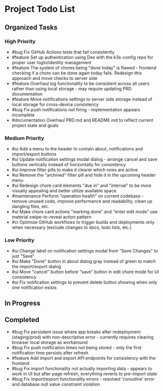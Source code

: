 # Project Todo List

## Organized Tasks
<!-- Copilot will maintain this section -->

### High Priority
<!-- Critical bugs and important features -->
- #bug Fix GitHub Actions tests that fail consistently
- #feature Set up authentication using Dex with the k3s-config repo for proper user login/identity management
- #feature The system of chores being "done today" is flawed - frontend checking if a chore can be done again today fails. Redesign this approach and move checks to server side
- #feature Overhaul log functionality to be consistent across all users rather than using local storage - may require updating PRD documentation
- #feature Move notifications settings to server side storage instead of local storage for cross-device consistency
- #bug Fix push notifications not firing - implementation appears incomplete
- #documentation Overhaul PRD.md and README.md to reflect current project state and goals

### Medium Priority
<!-- Enhancements and improvements -->
- #ui Add a menu to the header to contain about, notifications and import/export buttons
- #ui Update notification settings modal dialog - arrange cancel and save buttons vertically instead of horizontally for consistency
- #ui Improve filter pills to make it clearer which ones are active
- #ui Remove the "archived" filter pill and hide it in the upcoming header menu
- #ui Redesign chore card elements "due in" and "interval" to be more visually appealing and better utilize available space
- #maintenance Perform "operation health" on current codebase - remove unused code, improve performance and readability, clean up dangling files, etc.
- #ui Make chore card actions "marking done" and "enter edit mode" use material swipe-to-reveal action pattern
- #ci Optimize GitHub workflows to trigger builds and deployments only when necessary (exclude changes to docs, todo lists, etc.)

### Low Priority
<!-- Nice-to-haves and maintenance tasks -->
- #ui Change label on notification settings modal from "Save Changes" to just "Save"
- #ui Make "Done" button in about dialog gray instead of green to match the import/export dialog
- #ui Move "cancel" button before "save" button in edit chore mode for UI consistency
- #ui Fix notification settings to prevent delete button showing when only one notification exists

## In Progress
<!-- Tasks currently being worked on -->

## Completed
<!-- Finished tasks -->
- #bug Fix persistent issue where app breaks after redeployment (staging/prod) with non-descriptive error - currently requires clearing browser local storage as workaround
- #bug Fix push notification times not being stored - only the first notification time persists after refresh
- #feature Add import and export API endpoints for consistency with the frontend
- #bug Fix import functionality not actually importing data - appears to work in UI but after page refresh, everything reverts to pre-import state
- #bug Fix import/export functionality errors - resolved 'coroutine' error and database null value constraint violation
